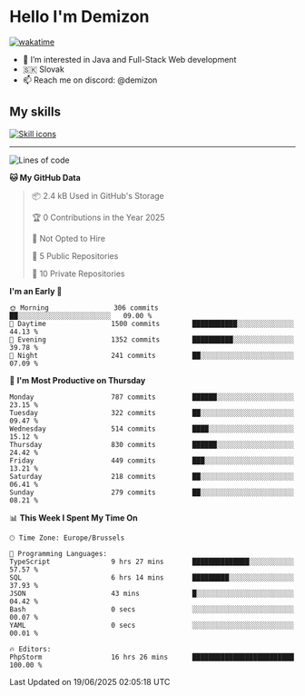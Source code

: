 # Hello I'm Demizon
[![wakatime](https://wakatime.com/badge/user/6ad1949f-d6d7-44f9-9eee-c35e54cc499b.svg)](https://wakatime.com/@6ad1949f-d6d7-44f9-9eee-c35e54cc499b)
- 👀 I’m interested in Java and Full-Stack Web development
- 🇸🇰 Slovak
- 📫 Reach me on discord: @demizon

## My skills
[![Skill icons](https://skillicons.dev/icons?i=java,js,ts,html,css,react,nextjs,tailwind,supabase,py,git,docker,linux,mysql,postgres,mongo&theme=dark)](https://github.com/Demizon3433)

---

<!--START_SECTION:waka-->
![Lines of code](https://img.shields.io/badge/From%20Hello%20World%20I%27ve%20Written-1.1%20million%20lines%20of%20code-blue)

**🐱 My GitHub Data** 

> 📦 2.4 kB Used in GitHub's Storage 
 > 
> 🏆 0 Contributions in the Year 2025
 > 
> 🚫 Not Opted to Hire
 > 
> 📜 5 Public Repositories 
 > 
> 🔑 10 Private Repositories 
 > 
**I'm an Early 🐤** 

```text
🌞 Morning                306 commits         ██░░░░░░░░░░░░░░░░░░░░░░░   09.00 % 
🌆 Daytime                1500 commits        ███████████░░░░░░░░░░░░░░   44.13 % 
🌃 Evening                1352 commits        ██████████░░░░░░░░░░░░░░░   39.78 % 
🌙 Night                  241 commits         ██░░░░░░░░░░░░░░░░░░░░░░░   07.09 % 
```
📅 **I'm Most Productive on Thursday** 

```text
Monday                   787 commits         ██████░░░░░░░░░░░░░░░░░░░   23.15 % 
Tuesday                  322 commits         ██░░░░░░░░░░░░░░░░░░░░░░░   09.47 % 
Wednesday                514 commits         ████░░░░░░░░░░░░░░░░░░░░░   15.12 % 
Thursday                 830 commits         ██████░░░░░░░░░░░░░░░░░░░   24.42 % 
Friday                   449 commits         ███░░░░░░░░░░░░░░░░░░░░░░   13.21 % 
Saturday                 218 commits         ██░░░░░░░░░░░░░░░░░░░░░░░   06.41 % 
Sunday                   279 commits         ██░░░░░░░░░░░░░░░░░░░░░░░   08.21 % 
```


📊 **This Week I Spent My Time On** 

```text
🕑︎ Time Zone: Europe/Brussels

💬 Programming Languages: 
TypeScript               9 hrs 27 mins       ██████████████░░░░░░░░░░░   57.57 % 
SQL                      6 hrs 14 mins       █████████░░░░░░░░░░░░░░░░   37.93 % 
JSON                     43 mins             █░░░░░░░░░░░░░░░░░░░░░░░░   04.42 % 
Bash                     0 secs              ░░░░░░░░░░░░░░░░░░░░░░░░░   00.07 % 
YAML                     0 secs              ░░░░░░░░░░░░░░░░░░░░░░░░░   00.01 % 

🔥 Editors: 
PhpStorm                 16 hrs 26 mins      █████████████████████████   100.00 % 
```


 Last Updated on 19/06/2025 02:05:18 UTC
<!--END_SECTION:waka-->
